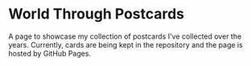 # World Through Postcards

A page to showcase my collection of postcards I've collected over the years.
Currently, cards are being kept in the repository and the page is hosted by GitHub Pages.
